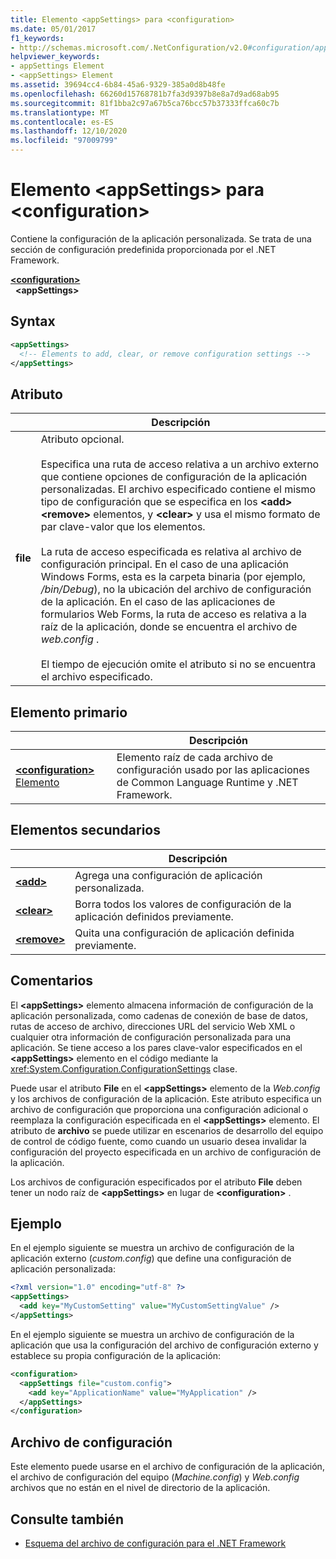 ```yaml
---
title: Elemento <appSettings> para <configuration>
ms.date: 05/01/2017
f1_keywords:
- http://schemas.microsoft.com/.NetConfiguration/v2.0#configuration/appSettings
helpviewer_keywords:
- appSettings Element
- <appSettings> Element
ms.assetid: 39694cc4-6b84-45a6-9329-385a0d8b48fe
ms.openlocfilehash: 66260d15768781b7fa3d9397b8e8a7d9ad68ab95
ms.sourcegitcommit: 81f1bba2c97a67b5ca76bcc57b37333ffca60c7b
ms.translationtype: MT
ms.contentlocale: es-ES
ms.lasthandoff: 12/10/2020
ms.locfileid: "97009799"
---
```

# <a name="appsettings-element-for-configuration"></a>Elemento \<appSettings> para \<configuration>

Contiene la configuración de la aplicación personalizada. Se trata de una sección de configuración predefinida proporcionada por el .NET Framework.

[**\<configuration>**](../configuration-element.md)\
&nbsp;&nbsp;**\<appSettings>**

## <a name="syntax"></a>Syntax

```xml
<appSettings>
  <!-- Elements to add, clear, or remove configuration settings -->
</appSettings>
```

## <a name="attribute"></a>Atributo

|           | Descripción |
| --------- | ----------- |
| **file**  | Atributo opcional.<br><br>Especifica una ruta de acceso relativa a un archivo externo que contiene opciones de configuración de la aplicación personalizadas. El archivo especificado contiene el mismo tipo de configuración que se especifica en los **\<add>** **\<remove>** elementos, y **\<clear>** y usa el mismo formato de par clave-valor que los elementos.<br><br>La ruta de acceso especificada es relativa al archivo de configuración principal. En el caso de una aplicación Windows Forms, esta es la carpeta binaria (por ejemplo, */bin/Debug*), no la ubicación del archivo de configuración de la aplicación. En el caso de las aplicaciones de formularios Web Forms, la ruta de acceso es relativa a la raíz de la aplicación, donde se encuentra el archivo de *web.config* .<br><br>El tiempo de ejecución omite el atributo si no se encuentra el archivo especificado. |

## <a name="parent-element"></a>Elemento primario

|     | Descripción |
| --- | ----------- |
| [**\<configuration>** Elemento](../configuration-element.md) | Elemento raíz de cada archivo de configuración usado por las aplicaciones de Common Language Runtime y .NET Framework. |

## <a name="child-elements"></a>Elementos secundarios

|     | Descripción |
| --- | ----------- |
| [**\<add>**](add-element-for-appsettings.md) | Agrega una configuración de aplicación personalizada. |
| [**\<clear>**](clear-element-for-appsettings.md) | Borra todos los valores de configuración de la aplicación definidos previamente. |
| [**\<remove>**](remove-element-for-appsettings.md) | Quita una configuración de aplicación definida previamente. |

## <a name="remarks"></a>Comentarios

El **\<appSettings>** elemento almacena información de configuración de la aplicación personalizada, como cadenas de conexión de base de datos, rutas de acceso de archivo, direcciones URL del servicio Web XML o cualquier otra información de configuración personalizada para una aplicación. Se tiene acceso a los pares clave-valor especificados en el **\<appSettings>** elemento en el código mediante la <xref:System.Configuration.ConfigurationSettings> clase.

Puede usar el atributo **File** en el **\<appSettings>** elemento de la *Web.config* y los archivos de configuración de la aplicación. Este atributo especifica un archivo de configuración que proporciona una configuración adicional o reemplaza la configuración especificada en el **\<appSettings>** elemento. El atributo de **archivo** se puede utilizar en escenarios de desarrollo del equipo de control de código fuente, como cuando un usuario desea invalidar la configuración del proyecto especificada en un archivo de configuración de la aplicación.

Los archivos de configuración especificados por el atributo **File** deben tener un nodo raíz de **\<appSettings>** en lugar de **\<configuration>** .

## <a name="example"></a>Ejemplo

En el ejemplo siguiente se muestra un archivo de configuración de la aplicación externo (*custom.config*) que define una configuración de aplicación personalizada:

```xml
<?xml version="1.0" encoding="utf-8" ?>
<appSettings>
  <add key="MyCustomSetting" value="MyCustomSettingValue" />
</appSettings>
```

En el ejemplo siguiente se muestra un archivo de configuración de la aplicación que usa la configuración del archivo de configuración externo y establece su propia configuración de la aplicación:

```xml
<configuration>
  <appSettings file="custom.config">
    <add key="ApplicationName" value="MyApplication" />
  </appSettings>
</configuration>
```

## <a name="configuration-file"></a>Archivo de configuración

Este elemento puede usarse en el archivo de configuración de la aplicación, el archivo de configuración del equipo (*Machine.config*) y *Web.config* archivos que no están en el nivel de directorio de la aplicación.

## <a name="see-also"></a>Consulte también

- [Esquema del archivo de configuración para el .NET Framework](../index.md)
